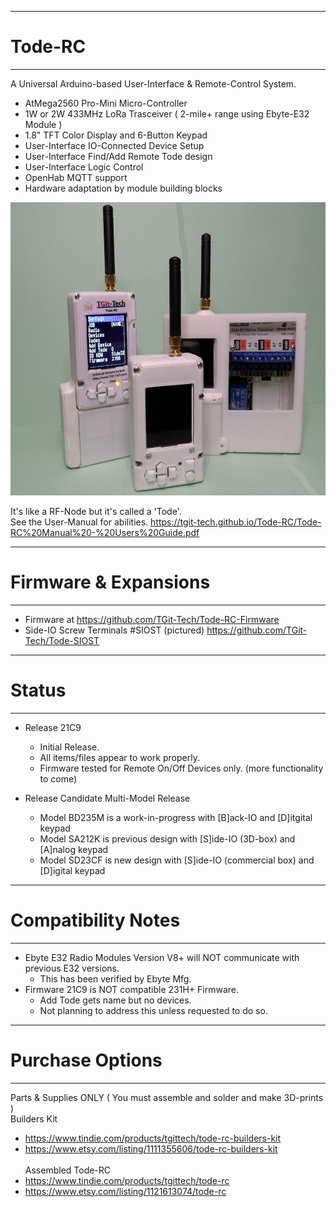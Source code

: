 -----------------------------------------------------------------------------------
# Tode-RC
-----------------------------------------------------------------------------------
A Universal Arduino-based User-Interface & Remote-Control System.

- AtMega2560 Pro-Mini Micro-Controller
- 1W or 2W 433MHz LoRa Trasceiver ( 2-mile+ range using Ebyte-E32 Module )
- 1.8" TFT Color Display and 6-Button Keypad
- User-Interface IO-Connected Device Setup
- User-Interface Find/Add Remote Tode design
- User-Interface Logic Control
- OpenHab MQTT support
- Hardware adaptation by module building blocks

<img src="./pics/Final.JPG" height="469" width="600">

It's like a RF-Node but it's called a 'Tode'.<br>
See the User-Manual for abilities.
https://tgit-tech.github.io/Tode-RC/Tode-RC%20Manual%20-%20Users%20Guide.pdf

-----------------------------------------------------------------------------------
# Firmware & Expansions
-----------------------------------------------------------------------------------
- Firmware at https://github.com/TGit-Tech/Tode-RC-Firmware
- Side-IO Screw Terminals #SIOST (pictured) https://github.com/TGit-Tech/Tode-SIOST

-----------------------------------------------------------------------------------
# Status
-----------------------------------------------------------------------------------
- Release 21C9
	- Initial Release.  
	- All items/files appear to work properly.
	- Firmware tested for Remote On/Off Devices only. (more functionality to come)
	
- Release Candidate Multi-Model Release
	- Model BD235M is a work-in-progress with [B]ack-IO and [D]itgital keypad
	- Model SA212K is previous design with [S]ide-IO (3D-box) and [A]nalog keypad
	- Model SD23CF is new design with [S]ide-IO (commercial box) and [D]igital keypad

-----------------------------------------------------------------------------------
# Compatibility Notes
-----------------------------------------------------------------------------------
- Ebyte E32 Radio Modules Version V8+ will NOT communicate with previous E32 versions.
	- This has been verified by Ebyte Mfg.
- Firmware 21C9 is NOT compatible 231H+ Firmware.  
	- Add Tode gets name but no devices.
	- Not planning to address this unless requested to do so.

-----------------------------------------------------------------------------------
# Purchase Options
-----------------------------------------------------------------------------------
Parts & Supplies ONLY ( You must assemble and solder and make 3D-prints )\
Builders Kit
- https://www.tindie.com/products/tgittech/tode-rc-builders-kit
- https://www.etsy.com/listing/1111355606/tode-rc-builders-kit
<br/><br/>
Assembled Tode-RC
- https://www.tindie.com/products/tgittech/tode-rc
- https://www.etsy.com/listing/1121613074/tode-rc
